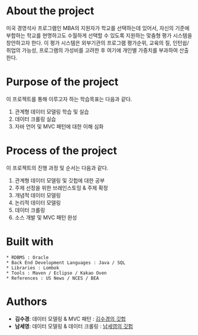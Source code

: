 # About the project
 

미국 경영석사 프로그램인 MBA의 지원자가 학교를 선택하는데 있어서, 자신의 기준에 부합하는 학교를 현명하고도 수월하게 선택할 수 있도록 지원하는 맞춤형 평가 시스템을 창안하고자 한다. 이 평가 시스템은 외부기관의 프로그램 평가순위, 교육의 질, 인턴쉽/취업의 가능성, 프로그램의 가성비를 고려한 후 여기에 개인별 가중치를 부과하여 산출한다.  


# Purpose of the project

이 프로젝트를 통해 이루고자 하는 학습목표는 다음과 같다.
 
1. 관계형 데이터 모델링 학습 및 실습
2. 데이터 크롤링 실습
3. 자바 언어 및 MVC 패턴에 대한 이해 심화

# Process of the project

이 프로젝트의 진행 과정 및 순서는 다음과 같다.
 
1. 관계형 데이터 모델링 및 깃헙에 대한 공부
2. 주제 선정을 위한 브레인스토밍 & 주제 확정
3. 개념적 데이터 모델링 
4. 논리적 데이터 모델링
5. 데이터 크롤링
6. 소스 개발 및 MVC 패턴 완성



# Built with
```
* RDBMS : Oracle
* Back End Development Languages : Java / SQL
* Libraries : Lombok 
* Tools : Maven / Eclipse / Kakao Oven
* References : US News / NCES / BEA
```


# Authors

* **김수경**: 데이터 모델링 & MVC 패턴 : [김수경의 깃헙](https://github.com/sooish)
* **남세영**: 데이터 모델링 & 데이터 크롤링 : [남세영의 깃헙](https://github.com/seyoungnam)
 
